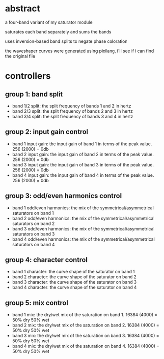 # abstract

a four-band variant of my saturator module

saturates each band separately and sums the bands

uses inversion-based band splits to negate phase coloration

the waveshaper curves were generated using pixilang, i'll see if i can find the original file

# controllers

## group 1: band split

- band 1/2 split: the split frequency of bands 1 and 2 in hertz
- band 2/3 split: the split frequency of bands 2 and 3 in hertz
- band 3/4 split: the split frequency of bands 3 and 4 in hertz

## group 2: input gain control

- band 1 input gain: the input gain of band 1 in terms of the peak value. 256 (2000) = 0db
- band 2 input gain: the input gain of band 2 in terms of the peak value. 256 (2000) = 0db
- band 3 input gain: the input gain of band 3 in terms of the peak value. 256 (2000) = 0db
- band 4 input gain: the input gain of band 4 in terms of the peak value. 256 (2000) = 0db

## group 3: odd/even harmonics control

- band 1 odd/even harmonics: the mix of the symmetrical/asymmetrical saturators on band 1
- band 2 odd/even harmonics: the mix of the symmetrical/asymmetrical saturators on band 2
- band 3 odd/even harmonics: the mix of the symmetrical/asymmetrical saturators on band 3
- band 4 odd/even harmonics: the mix of the symmetrical/asymmetrical saturators on band 4

## group 4: character control

- band 1 character: the curve shape of the saturator on band 1
- band 2 character: the curve shape of the saturator on band 2
- band 3 character: the curve shape of the saturator on band 3
- band 4 character: the curve shape of the saturator on band 4

## group 5: mix control

- band 1 mix: the dry/wet mix of the saturation on band 1. 16384 (4000) = 50% dry 50% wet
- band 2 mix: the dry/wet mix of the saturation on band 2. 16384 (4000) = 50% dry 50% wet
- band 3 mix: the dry/wet mix of the saturation on band 3. 16384 (4000) = 50% dry 50% wet
- band 4 mix: the dry/wet mix of the saturation on band 4. 16384 (4000) = 50% dry 50% wet